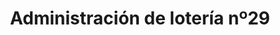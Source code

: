---
title: "Administración de lotería nº29"
url: /oviedo/administracion-de-loteria-no29/
shop: lotería
---